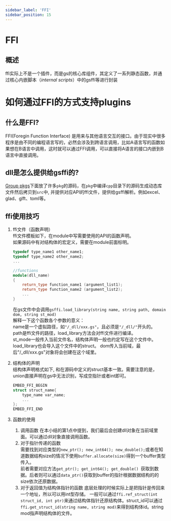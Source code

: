 ```yaml
---
sidebar_label: 'FFI'
sidebar_position: 15
---
```


# FFI

## 概述

ffi实际上不是一个插件，而是gs的核心库组件，其定义了一系列静态函数，并通过核心内嵌脚本（*internal scripts*）中的gsffi等进行封装

如何通过FFI的方式支持plugins
==========================

什么是FFI?
----------  
FFI(Foregin Function Interface) 是用来与其他语言交互的接口。由于现实中很多程序是由不同的编程语言写的，必然会涉及到跨语言调用，比如A语言写的函数如果想在B语言中调用，这时就可以通过FFI调用，可以直接将A语言的接口内嵌到B语言中直接调用。

dll是怎么提供给gsffi的?
----------------------
[Group pkgs](https://m68gitlab.g-bits.com/pkgs)下面放了许多``pkg``的源码，在``pkg``中编译`cpp`目录下的源码生成动态库文件然后拷贝到`src`中, 并提供对应API的ffi文件，提供给gsffi解析。例如excel、glad、glft、toml等。  

ffi使用技巧
-----------
1. ffi文件（函数声明）  
    ffi文件模板如下，在module中写需要使用的API的函数声明。  
    如果源码中有对结构体的宏定义，需要在module前面标明。

    ```cpp
    typedef type_name1 other_name1;
    typedef type_name2 other_name2;
    ...

    //functions
    module(dll_name)
    {
        return_type function_name1 (argument_list1);
        return_type function_name2 (argument_list2);
        ...
    }
    ```
    在gs文件中会调用``gsffi.load_library(string name, string path, domain dom, string st_mod)``  
    解释一下这个函数各个参数的意义：  
    name是一个虚拟路径，如``"/_dll/xxx.gs"``，且必须是``"/_dll/"``开头的。  
    path是ffi文件的路径，load_library方法会对ffi文件进行编译。   
    st_mode一般传入当前文件名，结构体声明一般也约定写在这个文件中。load_library也会导入这个文件中的struct。
    dom传入当前域，最后"/_dll/xxx.gs"对象将会创建在这个域里。
2. 结构体的声明   
    结构体声明格式如下, 和在源码中定义的struct基本一致。需要注意的是，union直接声明在gs中无法识别，写成空指针或者int即可。
    ```cpp
    EMBED_FFI_BEGIN
    struct struct_name{
        type_name var_name;
        ...
    };
    EMBED_FFI_END
    ```
3. 函数的使用  
    1. 调用函数
        在本小结的第1点中提到，我们最后会创建dll对象在当前域里面。可以通过dll对象直接调用函数。
    2. 对于指针传递的函数  
        需要找到对应类型的``new_ptr(); new_int64(); new_double();``或者在知道数据结构size的情况下使用``buffer.allocate(size)``得到一个buffer类型传入。  
        前者需要对应方法``get_ptr(); get_int64(); get_double() ``获取到数据。后者则可以通过``data_ptr()``获取到buffer的指针根据数据结构的的size依次还原数据。
    3. 对于返回值为结构体指针的函数
        底层处理的时候实际上是把指针是传回来一个地址，所以可以用int型存储。 
        一般可以通过``ffi.ref_struct(int struct_id, int ptr)``来通过结构体指针还原结构体。struct_id可以通过 ``ffi.get_struct_id(string name, string mod)``来得到结构体id。string mod指声明结构体的文件。
